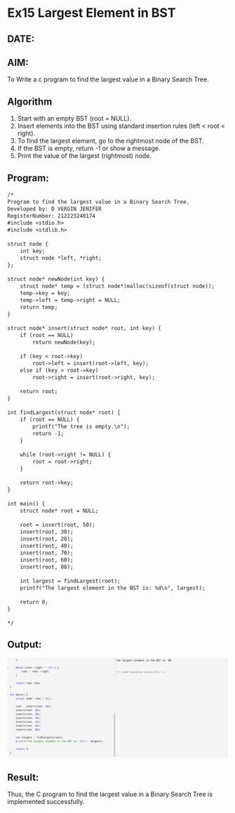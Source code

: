 # Ex15 Largest Element in BST
## DATE:
## AIM:
To Write a c program to find the largest value in a Binary Search Tree.

## Algorithm
1. Start with an empty BST (root = NULL).
2. Insert elements into the BST using standard insertion rules (left < root < right).
3. To find the largest element, go to the rightmost node of the BST.
4. If the BST is empty, return -1 or show a message.
5. Print the value of the largest (rightmost) node. 

## Program:
```
/*
Program to find the largest value in a Binary Search Tree.
Developed by: D VERGIN JENIFER
RegisterNumber: 212223240174  
#include <stdio.h>
#include <stdlib.h>

struct node {
    int key;
    struct node *left, *right;
};

struct node* newNode(int key) {
    struct node* temp = (struct node*)malloc(sizeof(struct node));
    temp->key = key;
    temp->left = temp->right = NULL;
    return temp;
}

struct node* insert(struct node* root, int key) {
    if (root == NULL)
        return newNode(key);

    if (key < root->key)
        root->left = insert(root->left, key);
    else if (key > root->key)
        root->right = insert(root->right, key);

    return root;
}

int findLargest(struct node* root) {
    if (root == NULL) {
        printf("The tree is empty.\n");
        return -1;  
    }

    while (root->right != NULL) {
        root = root->right;
    }

    return root->key;
}

int main() {
    struct node* root = NULL;

    root = insert(root, 50);
    insert(root, 30);
    insert(root, 20);
    insert(root, 40);
    insert(root, 70);
    insert(root, 60);
    insert(root, 80);

    int largest = findLargest(root);
    printf("The largest element in the BST is: %d\n", largest);

    return 0;
}

*/
```

## Output:

![output](img/lainbst.png)

## Result:
Thus, the C program to find the largest value in a Binary Search Tree is implemented successfully.
